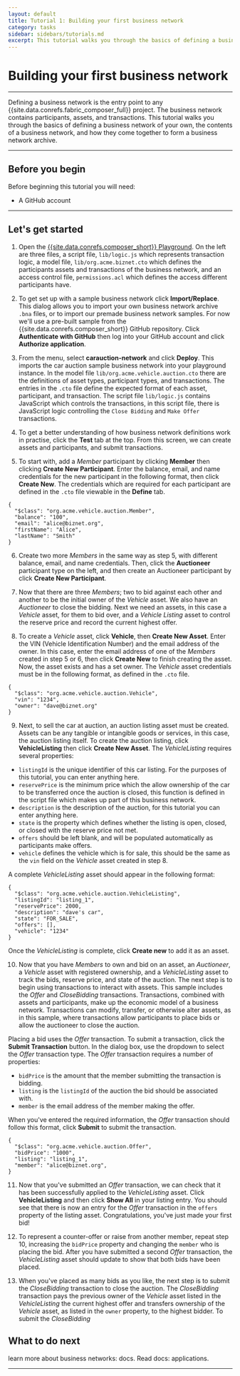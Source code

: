```yaml
---
layout: default
title: Tutorial 1: Building your first business network
category: tasks
sidebar: sidebars/tutorials.md
excerpt: This tutorial walks you through the basics of defining a business network of your own, the contents of a business network, and how they come together to form a business network archive.
---
```


# Building your first business network

---

Defining a business network is the entry point to any {{site.data.conrefs.fabric_composer_full}} project. The business network contains participants, assets, and transactions. This tutorial walks you through the basics of defining a business network of your own, the contents of a business network, and how they come together to form a business network archive.

---

## Before you begin

Before beginning this tutorial you will need:

* A GitHub account

---

## Let's get started

1. Open the [{{site.data.conrefs.composer_short}} Playground](http://fabric-composer-next.mybluemix.net/editor). On the left are three files, a script file, `lib/logic.js` which represents transaction logic, a model file, `lib/org.acme.biznet.cto` which defines the participants assets and transactions of the business network, and an access control file, `permissions.acl` which defines the access different participants have.

2. To get set up with a sample business network click **Import/Replace**. This dialog allows you to import your own business network archive `.bna` files, or to import our premade business network samples. For now we'll use a pre-built sample from the {{site.data.conrefs.composer_short}} GitHub repository. Click **Authenticate with GitHub** then log into your GitHub account and click **Authorize application**.

3. From the menu, select **carauction-network** and click **Deploy**. This imports the car auction sample business network into your playground instance. In the model file `lib/org.acme.vehicle.auction.cto` there are the definitions of asset types, participant types, and transactions. The entries in the `.cto` file define the expected format of each asset, participant, and transaction. The script file `lib/logic.js` contains JavaScript
which controls the transactions, in this script file, there is JavaScript logic controlling the `Close Bidding` and `Make Offer` transactions.

4. To get a better understanding of how business network definitions work in practise, click the **Test** tab at the top. From this screen, we can create assets and participants, and submit transactions.

5. To start with, add a *Member* participant by clicking **Member** then clicking **Create New Participant**. Enter the balance, email, and name credentials for the new participant in the following format, then click **Create New**. The credentials which are required for each participant are defined in the `.cto` file viewable in the **Define** tab.
```
{
  "$class": "org.acme.vehicle.auction.Member",
  "balance": "100",
  "email": "alice@biznet.org",
  "firstName": "Alice",
  "lastName": "Smith"
}
```

6. Create two more *Members* in the same way as step 5, with different balance, email, and name credentials. Then, click the **Auctioneer** participant type on the left, and then create an Auctioneer participant by click **Create New Participant**.

7. Now that there are three *Members*; two to bid against each other and another to be the initial owner of the *Vehicle* asset. We also have an *Auctioneer* to close the bidding. Next we need an assets, in this case a *Vehicle* asset, for them to bid over, and a *Vehicle Listing* asset to control the reserve price and record the current highest offer.

8. To create a *Vehicle* asset, click **Vehicle**, then **Create New Asset**. Enter the VIN (Vehicle Identification Number) and the email address of the owner. In this case, enter the email address of one of the *Members* created in step 5 or 6, then click **Create New** to finish creating the asset. Now, the asset exists and has a set owner. The *Vehicle* asset credentials must be in the following format, as defined in the `.cto` file.
```
{
  "$class": "org.acme.vehicle.auction.Vehicle",
  "vin": "1234",
  "owner": "dave@biznet.org"
}
```

9. Next, to sell the car at auction, an auction listing asset must be created. Assets can be any tangible or intangible goods or services, in this case, the auction listing itself. To create the auction listing, click **VehicleListing** then click **Create New Asset**. The *VehicleListing* requires several properties:
  * `listingId` is the unique identifier of this car listing. For the purposes of this tutorial, you can enter anything here.
  * `reservePrice` is the minimum price which the allow ownership of the car to be transferred once the auction is closed, this function is defined in the script file which makes up part of this business network.
  * `description` is the description of the auction, for this tutorial you can enter anything here.
  * `state` is the property which defines whether the listing is open, closed, or closed with the reserve price not met.
  * `offers` should be left blank, and will be populated automatically as participants make offers.
  * `vehicle` defines the vehicle which is for sale, this should be the same as the `vin` field on the *Vehicle* asset created in step 8.

  A complete *VehicleListing* asset should appear in the following format:
```
{
  "$class": "org.acme.vehicle.auction.VehicleListing",
  "listingId": "listing_1",
  "reservePrice": 2000,
  "description": "dave's car",
  "state": "FOR_SALE",
  "offers": [],
  "vehicle": "1234"
}
```
  Once the *VehicleListing* is complete, click **Create new** to add it as an asset.

10. Now that you have *Members* to own and bid on an asset, an *Auctioneer*, a *Vehicle* asset with registered ownership, and a *VehicleListing* asset to track the bids, reserve price, and state of the auction. The next step is to begin using transactions to interact with assets. This sample includes the *Offer* and *CloseBidding* transactions. Transactions, combined with assets and participants, make up the economic model of a business network. Transactions can modify, transfer, or otherwise alter assets, as in this sample, where transactions allow participants to place bids or allow the auctioneer to close the auction.

  Placing a bid uses the *Offer* transaction. To submit a transaction, click the **Submit Transaction** button. In the dialog box, use the dropdown to select the *Offer* transaction type. The *Offer* transaction requires a number of properties:

  * `bidPrice` is the amount that the member submitting the transaction is bidding.
  * `listing` is the `listingId` of the auction the bid should be associated with.
  * `member` is the email address of the member making the offer.

  When you've entered the required information, the *Offer* transaction should follow this format, click **Submit** to submit the transaction.
```
{
  "$class": "org.acme.vehicle.auction.Offer",
  "bidPrice": "1000",
  "listing": "listing_1",
  "member": "alice@biznet.org",
}
```

11. Now that you've submitted an *Offer* transaction, we can check that it has been successfully applied to the *VehicleListing* asset. Click **VehicleListing** and then click **Show All** in your listing entry. You should see that there is now an entry for the *Offer* transaction in the `offers` property of the listing asset. Congratulations, you've just made your first bid!

12. To represent a counter-offer or raise from another member, repeat step 10, increasing the `bidPrice` property and changing the `member` who is placing the bid. After you have submitted a second *Offer* transaction, the *VehicleListing* asset should update to show that both bids have been placed.

13. When you've placed as many bids as you like, the next step is to submit the *CloseBidding* transaction to close the auction. The *CloseBidding* transaction pays the previous owner of the *Vehicle* asset listed in the *VehicleListing* the current highest offer and transfers ownership of the *Vehicle* asset, as listed in the `owner` property, to the highest bidder. To submit the *CloseBidding* 

## What to do next

learn more about business networks: docs.
Read docs: applications.

---
